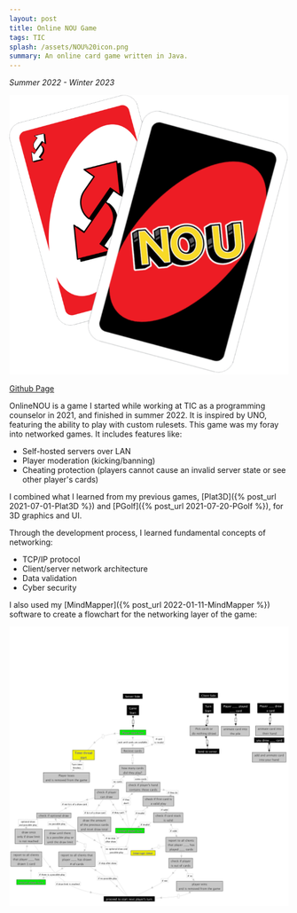 ```yaml
---
layout: post
title: Online NOU Game
tags: TIC
splash: /assets/NOU%20icon.png
summary: An online card game written in Java.
---
```


*Summer 2022 - Winter 2023*

![](/assets/NOU%20icon.png)

[Github Page](https://github.com/shua5115/OnlineNOU)

OnlineNOU is a game I started while working at TIC as a programming counselor in 2021, and finished in summer 2022.
It is inspired by UNO, featuring the ability to play with custom rulesets.
This game was my foray into networked games. It includes features like:
- Self-hosted servers over LAN
- Player moderation (kicking/banning)
- Cheating protection (players cannot cause an invalid server state or see other player's cards)

I combined what I learned from my previous games, [Plat3D]({% post_url 2021-07-01-Plat3D %}) and [PGolf]({% post_url 2021-07-20-PGolf %}),
for 3D graphics and UI.

Through the development process, I learned fundamental concepts of networking:
- TCP/IP protocol
- Client/server network architecture
- Data validation
- Cyber security

I also used my [MindMapper]({% post_url 2022-01-11-MindMapper %}) software to create a flowchart for the networking layer of the game:

![](/assets/uno%20game%20flowchart.png)